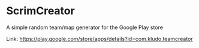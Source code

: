 # ScrimCreator
A simple random team/map generator for the Google Play store

Link: https://play.google.com/store/apps/details?id=com.kludo.teamcreator
